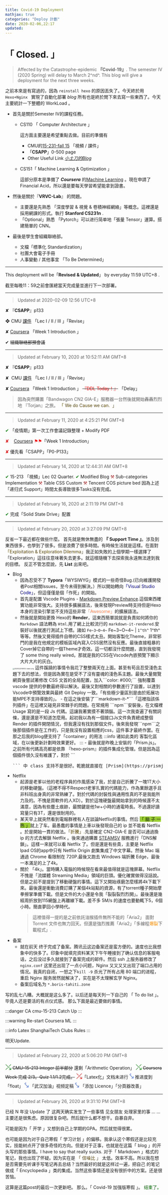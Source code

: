 ```yaml
---
title: Covid-19 Deployment
mathjax: true
categories: "Deploy 計劃"
date: 2020-02-06,22:17
updated: 
---
```


# 「 Closed.  」

> Affected by the Catastrophe-epidemic **『Covid-19』**. The semester IV (2020 Spring) will delay to March 2^nd^.  This blog will give a deployment for the next three weeks.

<!-- more -->

<!--more-->

之前本來是有寫過的，因為 `reinstall hexo` 的原因丟失了。今天終於用 `Hexo+Nginx ` 實現了自動化部署 *blog* 所有也是終於閒下來去寫一些東西了。今天主要統計一下整體的 WorkLoad 。

- 首先是關於Semester IV的課程任務。

  - CS110 「 Computer Architecture 」

    這方面主要還是希望重點去做。目前的準備有

    - CMU的[15-231-fall 15](http://www.cs.cmu.edu/afs/cs/academic/class/15213-f15/www/schedule.html) 「視頻 / 課件」
    - 「**CSAPP**」0-500 page
    - Other Useful Link [*小土刀的Blog*](https://wdxmzy.com/categories/CSAPP/page/2/)
  
  - CS151「 Machine Learning & Optimization 」
  
    這部分原本是準備了 ***Coursera*** 的[Machine Learning](https://www.coursera.org/learn/machine-learning?) 。現在申請了Financial Acid，所以還是要每天學習希望能拿到證書。

- 然後是關於『**VRVC-Lab**』 的問題。
  - 主要還是先熟悉 「深度學習 & 視覺 & 卷積神經網絡」等概念。這裡還是採用網課的形式。執行 **Stanford CS231n** .
  - 「Optional」熟悉 「Pytorch」可以进行简单地「張量 Tensor」運算。搭建簡單的 CNN。

- 最後是學生會組織聯絡部。
  - 文檔「標準化 Standardization」
  - 社團大會電子手冊
  - 人事變動  / 其他事宜 「To Be Determined」

------
This deployment will be「**Revised** **& Updated**」 by everyday 11:59 UTC+8 .

截至每晚11：59之前會匯總當天完成量並進行下一次部署。

-----

> Updated at 2020-02-09 12:56 UTC+8

&#x2718; 『**CSAPP**』p133 

&#x2756;  CMU [課件][cmu] 「Lec I / II / III 」「Revise」
<!-- &#x2611/12/13/14/17/18; Main-Style「2610 2714 2718 2756」 -->

&#x2718;  [Coursera][ml] 「Week 1 Introduction 」

&#x2714; ~~組織聯絡部預會議~~

------
> Updated at February 10, 2020 at 10:52:11 AM GMT+8 

&#x2718; 『**CSAPP**』p133  

&#x2718;   CMU [課件][cmu] 「Lec I / II / III 」「Revise」

&#x2718;   [Coursera][ml] 「Week 1 Introduction 」  ~~<span style ='color : red'>『DDL Today！』</span>~~ 「Delay」

> 因為突然購置「Bandwagon CN2 GIA-E」服務器一台然後就開始轟轟烈烈地 『Torjan』之旅。<span style='color:rgb(88, 70, 10)'> 「 We do Cause we can.  」 </span>

-----

> Updated at February 11, 2020 at 4:25:21 PM GMT+8 

<span style='color:green'> &#x2714;</span> 「疫情期」第一次工作會議記錄整理  + Modify PDF

<span style="color:red">&#x2718;</span>     <span style='color:red'>[Coursera][ml] &#9873;&#9873;</span>「Week 1 Introduction」

<span style="color:red">&#x2718;</span>   優先看「CSAPP」「P0-P133」

-----
> Updated at February 14, 2020 at 12:44:31 AM GMT+8

<span style='color:green'> &#x2714;</span>  15-213 「視頻」Lec 02 Quarter.
<span style='color:green'> &#x2714;</span> Modified Blog
<span style='color:FIREBRICK'>&#9874;</span> Sub-categories Implementation 
<span style='color:FIREBRICK'>&#9874;</span> Table CSS Custom
<span style='color:FIREBRICK'>&#9874;</span> Tencent COS picture bed
因為上述 「递归式 Support」時間太長導致很多Tasks沒有完成。

-----
> Updated at February 16, 2020 at 2:11:19 PM GMT+8

<span style="color:green">&#x2714;</span> 完成「Solid State Drive」配置

------
> Updated at February 20, 2020 at 3:27:09 PM GMT+8 

反省一下最近都在做些什麼。
首先就是無休無盡的  **『 Support Time 』**。涉及到東西很多，也學到了很多。但是浪費了很多時間。有時候生活就是這樣。在面對<span style='color:rgb(88, 70, 10)'>「Exploitation & Exploration Dilemma」</span>我正如失敗的上個學期一樣選擇了 「Exploration」這往往意味著失去更多。就這樣隨機下去探索我永遠無法達到我的目標。
反正不管怎麼說，先 **List** 出來吧。

- Blog 
  - 因為忍受不了 **Typora**「WYSIWYG」模式的一些奇怪Bug.(已向維護開發者Post相關Issues，至今未得到解決。）所以開始轉向<span style='color:darkblue'>「Visual Studio Code」</span>，但這僅僅是個「作死」的開始。
  - 首先是配置 Vscode Plugins - [Markdown Preview Enhance](https://github.com/shd101wyy/markdown-preview-enhanced).這個東西確實功能非常強大。支持很多擴展語法，後來發現Preview時支持但是Hexo本身的渲染引擎並不支持這些非常<span style='color:coral'>「Awesome」</span>的擴展語法。
  - 然後就是開始更換 Hexo的 **Render**，這東西簡單說就是負責如何將你的 ```Markdown``` 語法轉為 ```Html```.用了網上比較流行的 ```markdown-it-rendered```.安裝好以後就進行測試上下標。諸如 ```Fe~3~O~4~``` Fe~3~O~4~ | ```1^th^``` 1^th^ 等等。然後又覺得插件自帶的CSS樣式太丑。開始客製化Theme，非常邪門的是我在他規定的模板區域內寫入CSS居然沒有反應。最後直接粗暴的Cover掉它自帶的一個Theme才奇效。這一切都沒什麼問題，直到我發現了 some thing really wired。那就是我的CSS在Vscode內嵌預覽下顯示大片大片的灰白。
   <img src="https://boris-bucket-1301199068.cos.ap-shanghai.myqcloud.com/vscode-markdown/20200220161613-{date}.png" alt="20200220161613-{date}.png" style='zoom:33%'/>
   這件蹊蹺的事情令我花了整整兩天在上面。甚至有苟且忍受淺色主題下去的想法，但是因為實在是受不了沒有靈魂的淺色系主題。最後大量閱覽網頁後嘗試著修改 CSS 文首的全局配置，加入```color: #000;``` 強制覆蓋 vscode 提供的參數最終得以解決。最後又對相關的參數進行了設置，以達到Vscode中預覽效果與最終 Git Deploy 一致。「有些極少量區別是由於拓展功能MPE不支持導致的」。
  - 在這之後安裝了```markdown-it-*```「這裡指該係列插件」在這裡又碰見非常棘手的問題。在常規用 ```npm```安裝後，在文檔裡 Usage 寫的是一段 Js 代碼。這讓我著實摸不著頭腦。這一次我查遍了有關詞條，還是還是不知道怎麼用。起初我以為有一個接口Js文件負責總成整個 Render 的插件開閉情況，但我還沒有找到那個文件。後來我發現```npm```之後那個插件是在工作的，只是我沒有設置相應的css，這件事才最終作罢。在那之后我的blog便支持了「container」的用法
  :::info
  诸如此类的 客製化區域，在以後更新計劃時效果更好。
  :::
  - 最後就是昨晚上安裝的「Prism.js」。之前所有代碼高亮都是依靠 『hexo-prism』的插件集成化管理。但是因為這個插件很久沒有維護了，對於 ```<pre>``` 中 class 支持不是很好。乾脆就直接在 [Prism](https://prismjs.com/) 網站上定制了相關的css和js文件，並在ejs中調用。這裡面還出現了關於調用css文件不能cover本地端的 style.css.天知道我打開了多少次Chrome Development Mode.最後還是折騰好了。
- Netflix 
  - 起源是老爹以他的老程序員的作風感染了我，於是自己折騰了一塊1T大小的移動硬盤。（這裡不得不Respect老爹扎實的代碼能力，作為業餘選手且非科班出身真的非常熟練了。對於代碼的封裝性與通用性真的不是我能所力及的。不愧是買軟件的人XD）。對於這塊硬盤最開始拿到的時候還不太滿意，因為有些塵土痕跡，最關鍵是他1w+小時的通電時長。不過還好讀寫量只有3T，還是很耐用的。
  - 某天早上就突然看到電報群裡有人在談論Netflix的事情。然后 <span style='background:yellowgreen'>「 脑 子 一 热 」</span>就上了车。最愚蠢的事情是上車以後發現自己的 ip 並不能看 Netflix 。於是開始一貫的做法。<span style='color:rgb(88, 70, 10)'>「折騰」.</span>先是確定 CN2-GIA-E 是否可以通過換 ip 的方式去解鎖 Netflix 。後來通過購置 [STEAMSV](https://steamsv.com/) 服務進行「DNS解鎖」。這樣一來就可以看 Netflix 了。但是還是有些貴，主要是 Netflix Ipad OS的app中只有 Netflix Origin 劇集集成了中文字幕。然後 Mac 端通過 Chrome 看限制在 720P.最後又跑去 Windows 端折騰 Edge，最後一本滿足的上了4k。
  - 關於 「4k」。當時購入電腦的時候現在看來最值得就是這塊屏幕。Netflix 不愧是「流媒體 Streaming Media」領域的巨頭。優化確實做得沒話說。但是之前不是提到了移動硬盤的事情。這下又開始琢磨怎麼樣將4k下載下來。最後還是衝動消費訂購了某個4k站點的資源，有了torrent種子開始摩拳擦掌準備下載。但是文件的大小還是令我「裂裂裂烈烈開」。最後還是幾經周折放到115網盤上再離線下載。差不多 5M/s 的速度也要動輒下5，6個小時。簡直夢回小學時代。
    >這裡值得一提的是之前依託油猴插件無所不能的「Aria2」 面對 Torrent 文件也無力回天。但還是強烈推薦「Aria2」「多線程<span style='color:darkorange'>爆裂</span>下載程式」.
- 备案
  - 就在前天 终于完成了备案。腾讯云这边备案还是蛮方便的。速度也比我想象中的快多了。印象中就填完资料某天下午午睡接到了确认信息的客服电话，之后没过多久就接到了备案完成的邮件。然后 ssh 上服务器修改了 ```nginx.conf``` 这里还出现了一点小问题，Nginx 又又又又出现了端口占用的情况。我真的自闭，一怒之下```kill -9``` 杀光了所有占用 80 端口的进程，重启 Nginx 服务居然就解决了，实在是不太理解玄学 Nginx。
  - 备案后域名为 `*.boris-tahiti.zone`

写的乱七八糟。大概就是这么多了。以后还是每天列一下自己的 「 To do list 」。毕竟人还是要活的有点仪式感。 
那么下面是最近要做的事情。

:::danger
CA cmu-15-213 Catch Up
:::

:::warning
Re-start Coursera ML
:::

:::info
Latex ShanghaiTech Clubs Rules
:::

明天Update.

-----

>Updated at February 22, 2020 at 5:06:20 PM GMT+8

<span style='color:green'><font size='5px'>&#10543;</font></span>  ~~CMU-15-213 Integer 前半部分~~ 還剩「Arithmetic Operation」
<span style='color:green'><font size='5px'>&#10543;</font></span> ~~Coursera Week 完成 2/3。Quiz 1.1/1.2完成。~~
<span style='color:red'><font size='5px'>&#10544;</font></span>「Latex化」文档未进行
<span style="color:#4169E1"><font size='5px'>&#10533;</font></span> 推进度到「float」
<span style="color:#4169E1"><font size='5px'>&#10533;</font></span> 「武汉加油」视频定稿
<span style="color:#4169E1"><font size='5px'>&#10533;</font></span> 「添加 Licence」「分頁器改善」


------
>Updated at February 26, 2020 at 9:31:10 PM GMT+8

已经 N 年没 Update 了
这两天确实发生了一些事情 
见女朋友
处理家里的事
...
...
主要还是很焦虑。原因很复杂吧。然后就什么都不想干。自暴自弃。

可能是因为&#x300C; 开学 &#x300D;又想到自己上学期的GPA。然后就觉得很累。

也可能是因为对于自己寒假&#x300C; 学习计划 &#x300D;的偏移。我承认这个寒假还是比较充实，技能树点开了很多奇怪的方向。但是对于正事，也就是在这篇&#x300C; blog &#x300D;的开头写的那些事情。I have to say that really sucks. 对于&#x300C; Markdown &#x300D;格式的笔记，我也出现了怀疑。因为实在是 <span style='color:rgb(88, 70, 10)'>&#x300C; 信噪比 &#x300D;</span> 太低。效率不高。所以我在想是否需要先听课手写笔记再去总结？当然最好的就是这样过一遍，把自己
的笔记做成&#x300C; Encyclopedia &#x300D;类的集成。当然这些事情还是没有很折中的方案。还是很苦恼。

这算是这篇post的最后一次更新吧。
那么。&#x300C; Covid-19 加强版寒假 &#x300D;。
<span style='color:darkgreen'>结束了。</span>

[cmu]: http://www.cs.cmu.edu/afs/cs/academic/class/15213-f15/www/schedule.html  "「CMU 15-231-fall 15」"
[ml]: https://www.coursera.org/learn/machine-learning "「 Machine Learning  -Stanford Prof. Andrew Ng」"